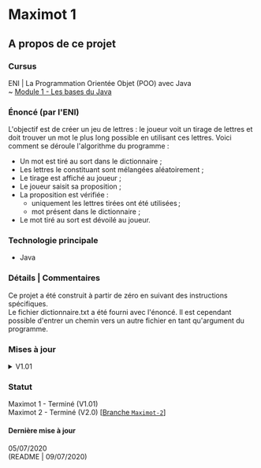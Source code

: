 # Maximot 1

## A propos de ce projet

### Cursus
ENI | La Programmation Orientée Objet (POO) avec Java   
~ [Module 1 - Les bases du Java](https://github.com/Dyrits/MAXIMOT/blob/Maximot-2/Module%2009%20-%20Enonc%C3%A9%20TP01%20-%20Maximot%202.pdf) 

### Énoncé (par l'ENI)
L'objectif est de créer un jeu de lettres : le joueur voit un tirage de lettres et doit trouver un
mot le plus long possible en utilisant ces lettres. Voici comment se déroule l'algorithme du programme :
- Un mot est tiré au sort dans le dictionnaire ;
- Les lettres le constituant sont mélangées aléatoirement ;
- Le tirage est affiché au joueur ;
- Le joueur saisit sa proposition ;
- La proposition est vérifiée :
    - uniquement les lettres tirées ont été utilisées ;
    - mot présent dans le dictionnaire ;
- Le mot tiré au sort est dévoilé au joueur.

### Technologie principale 
- Java

### Détails | Commentaires
Ce projet a été construit à partir de zéro en suivant des instructions spécifiques.  
Le fichier dictionnaire.txt a été fourni avec l'énoncé. Il est cependant possible d'entrer un chemin vers un autre fichier en tant qu'argument du programme.

### Mises à jour

<details markdown="block">
<summary>V1.01</summary>  

- La possibilité de lire un fichier de mots externe (en entrant son chemin en tant qu'argument au programme) a été ajoutée.

</details>

### Statut
Maximot 1 - Terminé (V1.01)  
Maximot 2 - Terminé (V2.0) [[Branche `Maximot-2`](https://github.com/Dyrits/MAXIMOT/tree/Maximot-2)]

#### Dernière mise à jour
05/07/2020  
(README | 09/07/2020)
